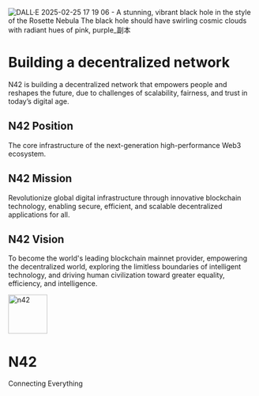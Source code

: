 ![DALL·E 2025-02-25 17 19 06 - A stunning, vibrant black hole in the style of the Rosette Nebula  The black hole should have swirling cosmic clouds with radiant hues of pink, purple_副本](https://github.com/user-attachments/assets/f0cdbbe5-117e-4a84-8b2d-127b943dfa07)
# Building a decentralized network
N42 is building a decentralized network that empowers people and reshapes the future, due to challenges of scalability, fairness, and trust in today’s digital age.

## N42 Position
The core infrastructure of the next-generation high-performance Web3 ecosystem.

## N42 Mission
Revolutionize global digital infrastructure through innovative blockchain technology, enabling secure, efficient, and scalable decentralized applications for all.

## N42 Vision
To become the world's leading blockchain mainnet provider, empowering the decentralized world, exploring the limitless boundaries of intelligent technology, and driving human civilization toward greater equality, efficiency, and intelligence.

<img width="79" alt="n42" src="https://github.com/user-attachments/assets/a2bc83cd-59bc-438b-9a42-cc9fe7b10f96" />

# N42
Connecting Everything
